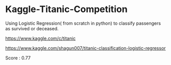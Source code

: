 # Kaggle-Titanic-Competition
Using Logistic Regression( from scratch in python) to classify passengers as survived or deceased. 

https://www.kaggle.com/c/titanic

https://www.kaggle.com/shagun007/titanic-classification-logistic-regressor

Score : 0.77

